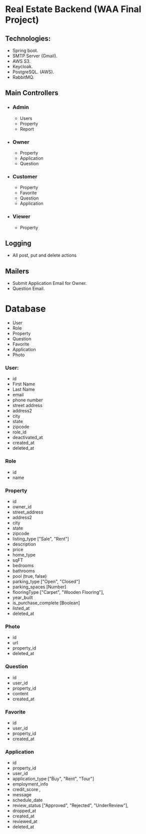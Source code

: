 # Real Estate Backend (WAA Final Project)

## Technologies:
- Spring boot.
- SMTP Server (Gmail).
- AWS S3.
- Keycloak.
- PostgreSQL. (AWS).
- RabbitMQ.

## Main Controllers 
- ### Admin
  - Users 
  - Property
  - Report
- ### Owner
  - Property 
  - Application 
  - Question 
- ### Customer
  - Property 
  - Favorite
  - Question 
  - Application
- ### Viewer
  - Property

## Logging 
 - All post, put and delete actions

## Mailers 
 - Submit Application Email for Owner.
 - Question Email.


# Database 
- User 
- Role
- Property
- Question 
- Favorite
- Application
- Photo


### User: 
 - id
 - First Name
 - Last Name
 - email 
 - phone number
 - street address 
 - address2
 - city 
 - state
 - zipcode
 - role_id
 - deactivated_at
 - created_at
 - deleted_at

### Role
  - id
  - name
 
### Property
 - id
 - owner_id
 - street_address 
 - address2
 - city 
 - state
 - zipcode
 - listing_type ["Sale", "Rent"] 
 - description
 - price
 - home_type
 - sqFT 
 - bedrooms 
 - bathrooms
 - pool (true, false)
 - parking_type ["Open", "Closed"]
 - parking_spaces [Number]
 - flooringType ["Carpet", "Wooden Flooring"],
 - year_built
 - is_purchase_complete [Boolean]
 - listed_at
 - deleted_at

### Photo
 - id 
 - url
 - property_id
 - deleted_at

### Question 
 - id
 - user_id
 - property_id
 - content
 - created_at

### Favorite
 - id 
 - user_id
 - property_id
 - created_at

### Application 
 - id
 - property_id
 - user_id 
 - application_type ["Buy", "Rent", "Tour"]
 - employment_info
 - credit_score    ,
 - message
 - schedule_date
 - review_status ["Approved", "Rejected", "UnderReview"],
 - dropped_at 
 - created_at
 - reviewed_at
 - deleted_at 

